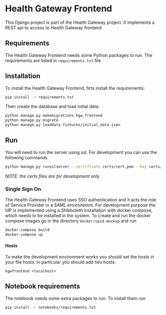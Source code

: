 # Health Gateway Frontend

This Django project is part of the Health Gateway project. It implements a REST api to access to 
Health Gateway frontend

## Requirements

The Health Gateway Frontend needs some Python packages to run. The requirements are listed in `requirements.txt` file

## Installation

To install the Health Gateway Frontend, firts install the requirements:

```bash
pip install -r requirements.txt
```

Then create the database and load initial data: 

```bash
python manage.py makemigrations hgw_frontend
python manage.py migrate
python manage.py loaddata fixtures/initial_data.json
```

## Run

You will need to run the server using ssl. For development you can use the following commands

```bash
python manage.py runsslserver --certificate certs/cert.pem --key certs/key.pem 0.0.0.0:8000
```

*NOTE: the certs files are for development only*

### Single Sign On
 
The Health Gateway Frontend uses SSO authentication and it acts the role of Service Provider in a SAML
environemnt. For development purpose the IdP is implemented using a Shibboleth installation with docker compose, 
which needs to be installed in the system.
To create and run the docker compose images go in the directory ``docker/spid-mockup`` and run

```bash
docker-compose build 
docker-compose up
```

#### Hosts

To make the development environment works you should set the hosts in your file hosts. In particular you should
add two hosts:

```
hgwfrontend <localhost>
```


## Notebook requirements

The notebook needs some extra packages to run. To install them run

```bash
pip install -r notebooks/requirements.txt
```
